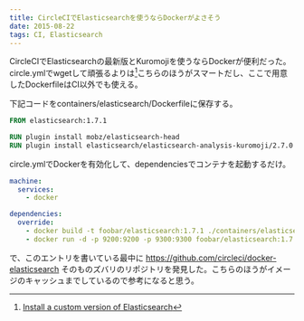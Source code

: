```yaml
---
title: CircleCIでElasticsearchを使うならDockerがよさそう
date: 2015-08-22
tags: CI, Elasticsearch
---
```


CircleCIでElasticsearchの最新版とKuromojiを使うならDockerが便利だった。circle.ymlでwgetして頑張るよりは[^1]こちらのほうがスマートだし、ここで用意したDockerfileはCI以外でも使える。

下記コードをcontainers/elasticsearch/Dockerfileに保存する。

```Dockerfile
FROM elasticsearch:1.7.1

RUN plugin install mobz/elasticsearch-head
RUN plugin install elasticsearch/elasticsearch-analysis-kuromoji/2.7.0
```

circle.ymlでDockerを有効化して、dependenciesでコンテナを起動するだけ。

```yaml
machine:
  services:
    - docker

dependencies:
  override:
    - docker build -t foobar/elasticsearch:1.7.1 ./containers/elasticsearch
    - docker run -d -p 9200:9200 -p 9300:9300 foobar/elasticsearch:1.7.1
```

で、このエントリを書いている最中に https://github.com/circleci/docker-elasticsearch そのものズバリのリポジトリを発見した。こちらのほうがイメージのキャッシュまでしているので参考になると思う。

[^1]: [Install a custom version of Elasticsearch](https://circleci.com/docs/installing-elasticsearch)
